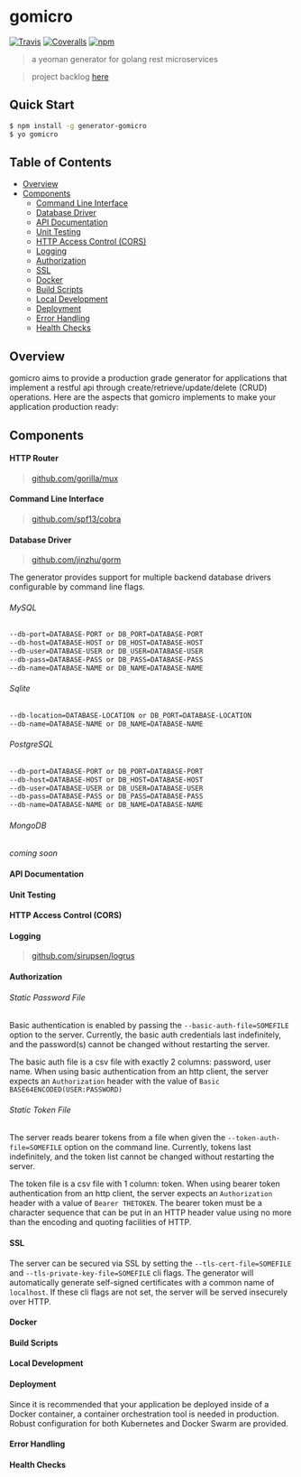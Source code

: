 # gomicro

 [![Travis](https://img.shields.io/travis/petrasphere/gomicro.svg?style=flat-square)](https://travis-ci.org/petrasphere/gomicro) [![Coveralls](https://img.shields.io/coveralls/petrasphere/gomicro.svg?style=flat-square)]()  [![npm](https://img.shields.io/npm/dm/generator-gomicro.svg?style=flat-square)](https://www.npmjs.com/package/generator-gomicro)

> a yeoman generator for golang rest microservices

> project backlog [here](https://github.com/petrasphere/gomicro/projects/1)

## Quick Start

```sh
$ npm install -g generator-gomicro
$ yo gomicro
```

## Table of Contents
* [Overview](#overview)
* [Components](#components)
  * [Command Line Interface](#command-line-interface)
  * [Database Driver](#database-driver)
  * [API Documentation](#api-documentation)
  * [Unit Testing](#unit-testing)
  * [HTTP Access Control (CORS)](#http-access-control-cors)
  * [Logging](#logging)
  * [Authorization](#authorization)
  * [SSL](#ssl)
  * [Docker](#docker)
  * [Build Scripts](#build-scripts)
  * [Local Development](#local-development)
  * [Deployment](#deployment)
  * [Error Handling](#error-handling)
  * [Health Checks](#health-checks)

## Overview

gomicro aims to provide a production grade generator for applications that implement a restful api through create/retrieve/update/delete (CRUD) operations. Here are the aspects that gomicro implements to make your application production ready:

## Components

#### HTTP Router

> [github.com/gorilla/mux](https://github.com/gorilla/mux)

#### Command Line Interface

> [github.com/spf13/cobra](https://github.com/spf13/cobra)

#### Database Driver

> [github.com/jinzhu/gorm](https://github.com/jinzhu/gorm)

The generator provides support for multiple backend database drivers configurable by command line flags.

###### MySQL

```sh
--db-port=DATABASE-PORT or DB_PORT=DATABASE-PORT
--db-host=DATABASE-HOST or DB_HOST=DATABASE-HOST  
--db-user=DATABASE-USER or DB_USER=DATABASE-USER  
--db-pass=DATABASE-PASS or DB_PASS=DATABASE-PASS  
--db-name=DATABASE-NAME or DB_NAME=DATABASE-NAME  
```

###### Sqlite

```sh
--db-location=DATABASE-LOCATION or DB_PORT=DATABASE-LOCATION
--db-name=DATABASE-NAME or DB_NAME=DATABASE-NAME
```

###### PostgreSQL

```sh
--db-port=DATABASE-PORT or DB_PORT=DATABASE-PORT  
--db-host=DATABASE-HOST or DB_HOST=DATABASE-HOST  
--db-user=DATABASE-USER or DB_USER=DATABASE-USER  
--db-pass=DATABASE-PASS or DB_PASS=DATABASE-PASS  
--db-name=DATABASE-NAME or DB_NAME=DATABASE-NAME  
```

###### MongoDB

*coming soon*

#### API Documentation
#### Unit Testing
#### HTTP Access Control (CORS)
#### Logging

> [github.com/sirupsen/logrus](https://github.com/sirupsen/logrus)

#### Authorization

###### Static Password File

Basic authentication is enabled by passing the `--basic-auth-file=SOMEFILE` option to the server. Currently, the basic auth credentials last indefinitely, and the password(s) cannot be changed without restarting the server.

The basic auth file is a csv file with exactly 2 columns: password, user name. When using basic authentication from an http client, the server expects an `Authorization` header with the value of `Basic BASE64ENCODED(USER:PASSWORD)`

###### Static Token File

The server reads bearer tokens from a file when given the `--token-auth-file=SOMEFILE` option on the command line. Currently, tokens last indefinitely, and the token list cannot be changed without restarting the server.

The token file is a csv file with 1 column: token. When using bearer token authentication from an http client, the server expects an `Authorization` header with a value of `Bearer THETOKEN`. The bearer token must be a character sequence that can be put in an HTTP header value using no more than the encoding and quoting facilities of HTTP.

#### SSL

The server can be secured via SSL by setting the `--tls-cert-file=SOMEFILE` and `--tls-private-key-file=SOMEFILE` cli flags. The generator will automatically generate self-signed certificates with a common name of `localhost`. If these cli flags are not set, the server will be served insecurely over HTTP.

#### Docker
#### Build Scripts
#### Local Development
#### Deployment

Since it is recommended that your application be deployed inside of a Docker container, a container orchestration tool is needed in production. Robust configuration for both Kubernetes and Docker Swarm are provided.

#### Error Handling
#### Health Checks
